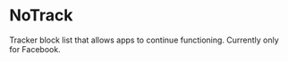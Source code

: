 # NoTrack

Tracker block list that allows apps to continue functioning.
Currently only for Facebook.
